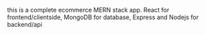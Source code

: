 this is a complete ecommerce MERN stack app. React for frontend/clientside, MongoDB for database, Express and Nodejs for backend/api
